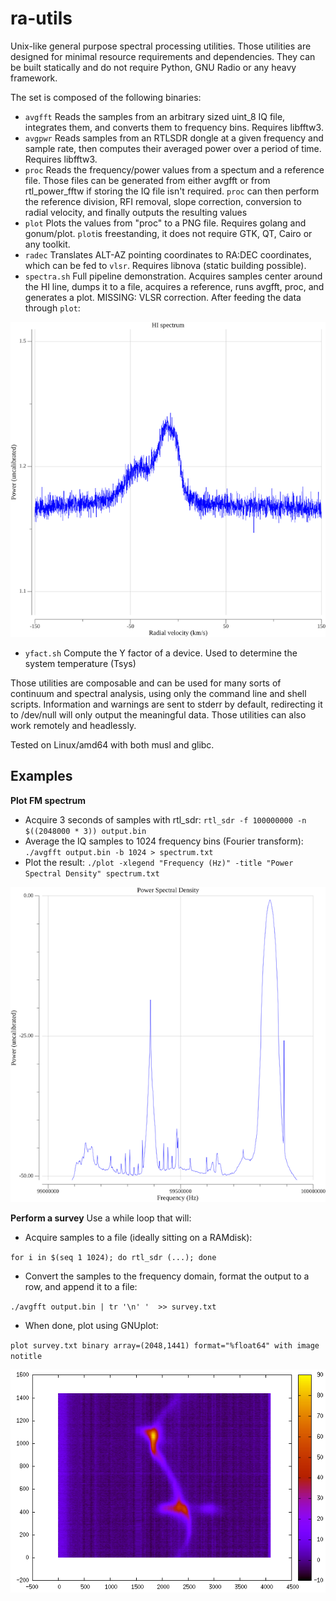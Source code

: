 # ra-utils

Unix-like general purpose spectral processing utilities.
Those utilities are designed for minimal resource requirements and dependencies. They can be built statically and do not require Python, GNU Radio or any heavy framework.

The set is composed of the following binaries:

- `avgfft`
Reads the samples from an arbitrary sized uint_8 IQ file, integrates them, and converts them to frequency bins. Requires libfftw3.
- `avgpwr`
Reads samples from an RTLSDR dongle at a given frequency and sample rate, then computes their averaged power over a period of time. Requires libfftw3.
- `proc`
Reads the frequency/power values from a spectum and a reference file. Those files can be generated from either avgfft or from rtl_power_fftw if storing the IQ file isn't required. `proc` can then perform the reference division, RFI removal, slope correction, conversion to radial velocity, and finally outputs the resulting values
- `plot`
Plots the values from "proc" to a PNG file. Requires golang and gonum/plot. `plot`is freestanding, it does not require GTK, QT, Cairo or any toolkit. 
- `radec`
Translates ALT-AZ pointing coordinates to RA:DEC coordinates, which can be fed to `vlsr`. Requires libnova (static building possible).
- `spectra.sh`
Full pipeline demonstration. Acquires samples center around the HI line, dumps it to a file, acquires a reference, runs avgfft, proc, and generates a plot. MISSING: VLSR correction.
After feeding the data through `plot`:

![HI spectra](https://raw.githubusercontent.com/dbrll/ra-utils/assets/img/h1.png)

- `yfact.sh`
Compute the Y factor of a device. Used to determine the system temperature (Tsys)

Those utilities are composable and can be used for many sorts of continuum and spectral analysis, using only the command line and shell scripts.
Information and warnings are sent to stderr by default, redirecting it to /dev/null will only output the meaningful data.
Those utilities can also work remotely and headlessly.

Tested on Linux/amd64 with both musl and glibc.

## Examples
 
**Plot FM spectrum**
- Acquire 3 seconds of samples with rtl_sdr:
   `rtl_sdr -f 100000000 -n $((2048000 * 3)) output.bin`
- Average the IQ samples to 1024 frequency bins (Fourier transform):
`./avgfft output.bin -b 1024 > spectrum.txt`
- Plot the result:
`./plot -xlegend "Frequency (Hz)" -title "Power Spectral Density" spectrum.txt`

![FM plot](https://raw.githubusercontent.com/dbrll/ra-utils/assets/img/fm.png)

**Perform a survey**
Use a while loop that will:
- Acquire samples to a file (ideally sitting on a RAMdisk):

`for i in $(seq 1 1024); do rtl_sdr (...); done` 
- Convert the samples to the frequency domain, format the output to a row, and append it to a file:

`./avgfft output.bin | tr '\n' '  >> survey.txt`
- When done, plot using GNUplot:

`plot survey.txt binary array=(2048,1441) format="%float64" with image notitle`

![HI survey](https://raw.githubusercontent.com/dbrll/ra-utils/assets/img/survey.png)